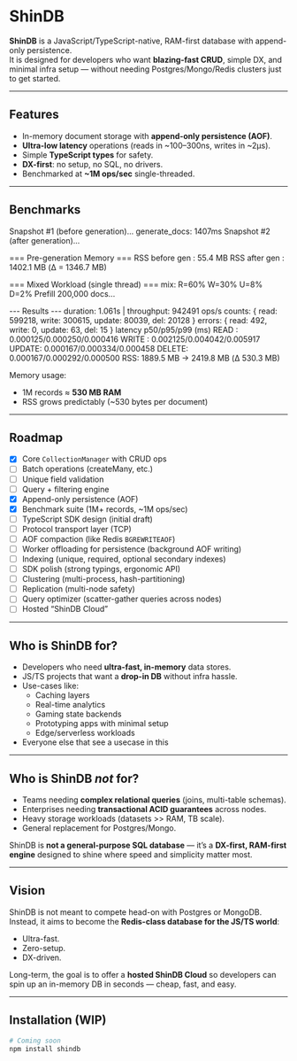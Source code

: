 # ShinDB

**ShinDB** is a JavaScript/TypeScript-native, RAM-first database with append-only persistence.  
It is designed for developers who want **blazing-fast CRUD**, simple DX, and minimal infra setup — without needing Postgres/Mongo/Redis clusters just to get started.

---

## Features

- In-memory document storage with **append-only persistence (AOF)**.
- **Ultra-low latency** operations (reads in ~100–300ns, writes in ~2µs).
- Simple **TypeScript types** for safety.
- **DX-first**: no setup, no SQL, no drivers.
- Benchmarked at **~1M ops/sec** single-threaded.

---

## Benchmarks

Snapshot #1 (before generation)...
generate_docs: 1407ms
Snapshot #2 (after generation)...

=== Pre-generation Memory ===
RSS before gen : 55.4 MB
RSS after gen : 1402.1 MB (Δ = 1346.7 MB)

=== Mixed Workload (single thread) ===
mix: R=60% W=30% U=8% D=2%
Prefill 200,000 docs...

--- Results ---
duration: 1.061s | throughput: 942491 ops/s
counts: { read: 599218, write: 300615, update: 80039, del: 20128 }
errors: { read: 492, write: 0, update: 63, del: 15 }
latency p50/p95/p99 (ms)
READ : 0.000125/0.000250/0.000416
WRITE : 0.002125/0.004042/0.005917
UPDATE: 0.000167/0.000334/0.000458
DELETE: 0.000167/0.000292/0.000500
RSS: 1889.5 MB -> 2419.8 MB (Δ 530.3 MB)

Memory usage:

- 1M records ≈ **530 MB RAM**
- RSS grows predictably (~530 bytes per document)

---

## Roadmap

- [x] Core `CollectionManager` with CRUD ops
- [ ] Batch operations (createMany, etc.)
- [ ] Unique field validation
- [ ] Query + filtering engine
- [x] Append-only persistence (AOF)
- [x] Benchmark suite (1M+ records, ~1M ops/sec)
- [ ] TypeScript SDK design (initial draft)
- [ ] Protocol transport layer (TCP)
- [ ] AOF compaction (like Redis `BGREWRITEAOF`)
- [ ] Worker offloading for persistence (background AOF writing)
- [ ] Indexing (unique, required, optional secondary indexes)
- [ ] SDK polish (strong typings, ergonomic API)
- [ ] Clustering (multi-process, hash-partitioning)
- [ ] Replication (multi-node safety)
- [ ] Query optimizer (scatter-gather queries across nodes)
- [ ] Hosted “ShinDB Cloud”

---

## Who is ShinDB for?

- Developers who need **ultra-fast, in-memory** data stores.
- JS/TS projects that want a **drop-in DB** without infra hassle.
- Use-cases like:
  - Caching layers
  - Real-time analytics
  - Gaming state backends
  - Prototyping apps with minimal setup
  - Edge/serverless workloads
- Everyone else that see a usecase in this

---

## Who is ShinDB _not_ for?

- Teams needing **complex relational queries** (joins, multi-table schemas).
- Enterprises needing **transactional ACID guarantees** across nodes.
- Heavy storage workloads (datasets >> RAM, TB scale).
- General replacement for Postgres/Mongo.

ShinDB is **not a general-purpose SQL database** — it’s a **DX-first, RAM-first engine** designed to shine where speed and simplicity matter most.

---

## Vision

ShinDB is not meant to compete head-on with Postgres or MongoDB.  
Instead, it aims to become the **Redis-class database for the JS/TS world**:

- Ultra-fast.
- Zero-setup.
- DX-driven.

Long-term, the goal is to offer a **hosted ShinDB Cloud** so developers can spin up an in-memory DB in seconds — cheap, fast, and easy.

---

## Installation (WIP)

```bash
# Coming soon
npm install shindb
```

